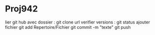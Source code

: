 # Proj942

lier git hub avec dossier : git clone url
verifier versions : git status
ajouter fichier
	git add Repertoire/Fichier
	git commit -m "texte"
	git push